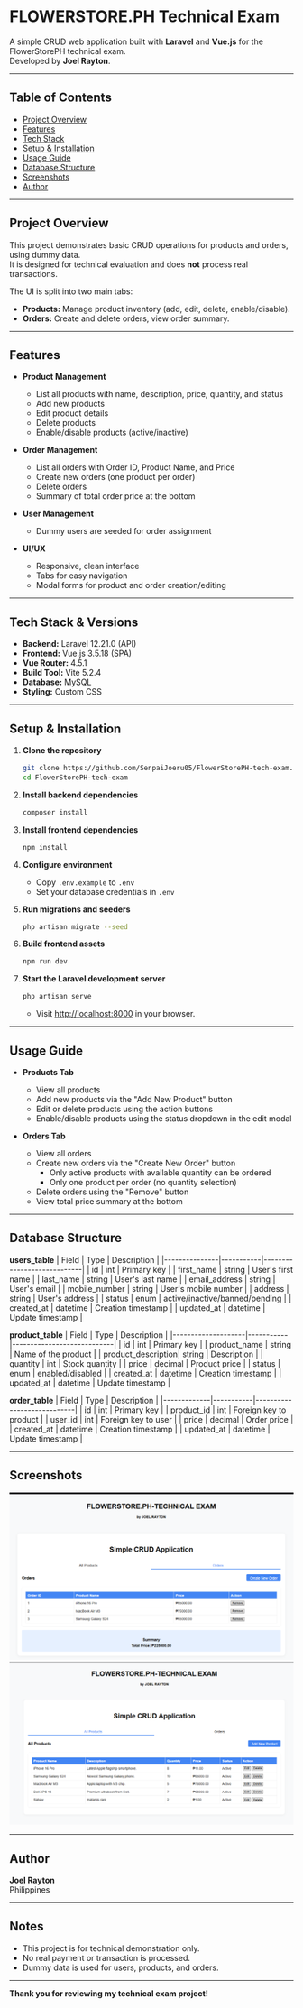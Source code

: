 # FLOWERSTORE.PH Technical Exam

A simple CRUD web application built with **Laravel** and **Vue.js** for the FlowerStorePH technical exam.  
Developed by **Joel Rayton**.

---

## Table of Contents

- [Project Overview](#project-overview)
- [Features](#features)
- [Tech Stack](#tech-stack)
- [Setup & Installation](#setup--installation)
- [Usage Guide](#usage-guide)
- [Database Structure](#database-structure)
- [Screenshots](#screenshots)
- [Author](#author)

---

## Project Overview

This project demonstrates basic CRUD operations for products and orders, using dummy data.  
It is designed for technical evaluation and does **not** process real transactions.

The UI is split into two main tabs:
- **Products:** Manage product inventory (add, edit, delete, enable/disable).
- **Orders:** Create and delete orders, view order summary.

---

## Features

- **Product Management**
  - List all products with name, description, price, quantity, and status
  - Add new products
  - Edit product details
  - Delete products
  - Enable/disable products (active/inactive)

- **Order Management**
  - List all orders with Order ID, Product Name, and Price
  - Create new orders (one product per order)
  - Delete orders
  - Summary of total order price at the bottom

- **User Management**
  - Dummy users are seeded for order assignment

- **UI/UX**
  - Responsive, clean interface
  - Tabs for easy navigation
  - Modal forms for product and order creation/editing

---

## Tech Stack & Versions

- **Backend:** Laravel 12.21.0 (API)
- **Frontend:** Vue.js 3.5.18 (SPA)
- **Vue Router:** 4.5.1
- **Build Tool:** Vite 5.2.4
- **Database:** MySQL
- **Styling:** Custom CSS

---

## Setup & Installation

1. **Clone the repository**
   ```bash
   git clone https://github.com/SenpaiJoeru05/FlowerStorePH-tech-exam.git
   cd FlowerStorePH-tech-exam
   ```

2. **Install backend dependencies**
   ```bash
   composer install
   ```

3. **Install frontend dependencies**
   ```bash
   npm install
   ```

4. **Configure environment**
   - Copy `.env.example` to `.env`
   - Set your database credentials in `.env`

5. **Run migrations and seeders**
   ```bash
   php artisan migrate --seed
   ```

6. **Build frontend assets**
   ```bash
   npm run dev
   ```

7. **Start the Laravel development server**
   ```bash
   php artisan serve
   ```
   - Visit [http://localhost:8000](http://localhost:8000) in your browser.

---

## Usage Guide

- **Products Tab**
  - View all products
  - Add new products via the "Add New Product" button
  - Edit or delete products using the action buttons
  - Enable/disable products using the status dropdown in the edit modal

- **Orders Tab**
  - View all orders
  - Create new orders via the "Create New Order" button
    - Only active products with available quantity can be ordered
    - Only one product per order (no quantity selection)
  - Delete orders using the "Remove" button
  - View total price summary at the bottom

---

## Database Structure

**users_table**
| Field         | Type      | Description                |
|---------------|-----------|----------------------------|
| id            | int       | Primary key                |
| first_name    | string    | User's first name          |
| last_name     | string    | User's last name           |
| email_address | string    | User's email               |
| mobile_number | string    | User's mobile number       |
| address       | string    | User's address             |
| status        | enum    | active/inactive/banned/pending          |
| created_at    | datetime  | Creation timestamp         |
| updated_at    | datetime  | Update timestamp           |

**product_table**
| Field              | Type      | Description                |
|--------------------|-----------|----------------------------|
| id                 | int       | Primary key                |
| product_name       | string    | Name of the product        |
| product_description| string    | Description                |
| quantity           | int       | Stock quantity             |
| price              | decimal   | Product price              |
| status             | enum    | enabled/disabled           |
| created_at         | datetime  | Creation timestamp         |
| updated_at         | datetime  | Update timestamp           |

**order_table**
| Field       | Type      | Description                |
|-------------|-----------|----------------------------|
| id          | int       | Primary key                |
| product_id  | int       | Foreign key to product     |
| user_id     | int       | Foreign key to user        |
| price       | decimal   | Order price                |
| created_at  | datetime  | Creation timestamp         |
| updated_at  | datetime  | Update timestamp           |

---

## Screenshots

![Products Tab](Screenshot1.png)
![Orders Tab](Screenshot2.png)

---

## Author

**Joel Rayton**  
Philippines

---

## Notes

- This project is for technical demonstration only.
- No real payment or transaction is processed.
- Dummy data is used for users, products, and orders.

---

**Thank you for reviewing my technical exam project!**
